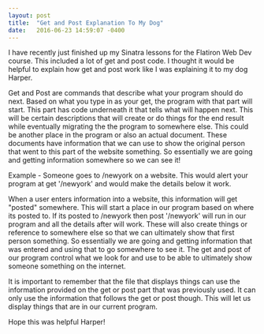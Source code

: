 ```yaml
---
layout: post
title:  "Get and Post Explanation To My Dog"
date:   2016-06-23 14:59:07 -0400
---
```



I have recently just finished up my Sinatra lessons for the Flatiron Web Dev course. This included a lot of get and post code. I thought it would be helpful to explain how get and post work like I was explaining it to my dog Harper. 

Get and Post are commands that describe what your program should do next. Based on what you type in as your get, the program with that part will start. This part has code underneath it that tells what will happen next. This will be certain descriptions that will create or do things for the end result while eventually migrating the the program to somewhere else. This could be another place in the program or also an actual document. These documents have information that we can use to show the original person that went to this part of the website something. So essentially we are going and getting information somewhere so we can see it! 

Example - Someone goes to /newyork on a website. This would alert your program at get '/newyork' and would make the details below it work. 


When a user enters information into a website, this information will get "posted" somewhere. This will start a place in our program based on where its posted to. If its posted to /newyork then post '/newyork' will run in our program and all the details after will work. These will also create things or reference to somewhere else so that we can ultimately show that first person something. So essentially we are going and getting information that was entered and using that to go somewhere to see it. The get and post of our program control what we look for and use to be able to ultimately show someone something on the internet. 

It is important to remember that the file that displays things can use the information provided on the get or post part that was previously used. It can only use the information that follows the get or post though. This will let us display things that are in our current program. 

Hope this was helpful Harper!



